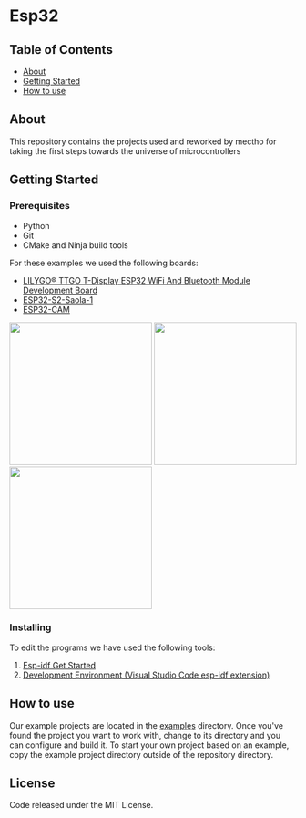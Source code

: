 # Esp32

## Table of Contents

- [About](#about)
- [Getting Started](#getting_started)
- [How to use](#usage)

## About <a name = "about"></a>

<!--
MT Semseg Labeler is an annotation application which can be used to label images for semantic segmentation, It can generate the mask labeling file. 

-->
This repository contains the projects used and reworked by mectho for taking the first steps towards the universe of microcontrollers
## Getting Started <a name = "getting_started"></a>


### Prerequisites
- Python 
- Git 
- CMake and Ninja build tools



For these examples we used the following boards:
- [LILYGO® TTGO T-Display ESP32 WiFi And Bluetooth Module Development Board](http://www.lilygo.cn/prod_view.aspx?TypeId=50033&Id=1126&FId=t3:50033:3)
- [ESP32-S2-Saola-1](https://docs.espressif.com/projects/esp-idf/en/latest/esp32s2/hw-reference/esp32s2/user-guide-saola-1-v1.2.html)
- [ESP32-CAM](https://randomnerdtutorials.com/esp32-cam-ai-thinker-pinout/)

<p float="left">
<img width="250" height="250" src="https://github.com/mectho/gitImages/blob/main/esp32/808b45ee-f288-4048-a4a9-b21a5d1c7e13.jpg"/>
<img width="250" height="250" src="https://github.com/mectho/gitImages/blob/main/esp32/ESP32-S2-SAOLA-1R.jpg"/>
<img width="250" height="250" src="https://github.com/mectho/gitImages/blob/main/esp32/DEBO_CAM_ESP32_001.jpg"/>
 </p>
 
<!--
- python3
- tk >= v3.6.9
- Pillow >= v5.1.0
-->
### Installing

To edit the programs we have used the following tools:
1) [Esp-idf Get Started](https://docs.espressif.com/projects/esp-idf/en/latest/esp32/get-started/index.html)
2) [Development Environment (Visual Studio Code esp-idf extension)](https://github.com/espressif/vscode-esp-idf-extension/blob/master/docs/tutorial/install.md)
<!--
- [Download the latest release of this program from the release page.](https://github.com/Mectho/mt-semseg-labeler/releases)
- Launch mt_semseg_labeler.py
-->

## How to use <a name = "usage"></a>
Our example projects are located in the [examples](https://github.com/mectho/esp32/tree/main/examples) directory. Once you've found the project you want to work with, change to its directory and you can configure and build it.
To start your own project based on an example, copy the example project directory outside of the repository directory.

<!--


The images must be placed within a folder along with a json file, named classes.json, where the user must indicate the different classes and the related mask pixel values.

in the example, the content of classes.json is:
```json
{
"orange":10,
"banana":15,
"apple":20,
"pear":25,
"kiwi":30,
"coconut":35,
"medlar":40,
"mango":45
}
```

The outcome of the labeling is a new 8-bit unsigned image with the same dimensions of the original image, of which the pixel values correspond to the selected  classes (the specific values are defined in the file classes.json).
-->
<!--#### First Steps
1| Launch the program -->

<!-- <img width="640" height="360" src="https://github.com/mectho/gitImages/blob/main/mt_semseg_labeler/ms-semseg%201.png"/>  -->


## License

Code released under the MIT License.
